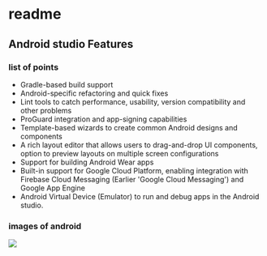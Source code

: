 # readme

## Android studio Features

### list of points

* Gradle-based build support
* Android-specific refactoring and quick fixes
* Lint tools to catch performance, usability, version compatibility and other problems
* ProGuard integration and app-signing capabilities
* Template-based wizards to create common Android designs and components
* A rich layout editor that allows users to drag-and-drop UI components, option to preview layouts on multiple screen configurations
* Support for building Android Wear apps
* Built-in support for Google Cloud Platform, enabling integration with Firebase Cloud Messaging (Earlier 'Google Cloud Messaging') and    Google App Engine
* Android Virtual Device (Emulator) to run and debug apps in the Android studio.

### images of android

<img src="https://www.google.co.in/search?q=android+images&tbm=isch&source=iu&ictx=1&fir=Pgxh0-Lfi2I3YM%253A%252C8WxHMlPKCUDt1M%252C_&usg=__y9vNjemQcolDIUrFdEaUzuCsd9w%3D&sa=X&ved=0ahUKEwizqJP6-JHaAhWKOI8KHUUiDWMQ9QEILjAD&biw=1138&bih=545#imgrc=Pgxh0-Lfi2I3YM:">

